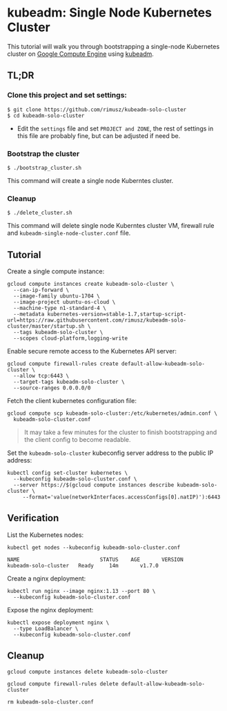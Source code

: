 # kubeadm: Single Node Kubernetes Cluster

This tutorial will walk you through bootstrapping a single-node Kubernetes cluster on [Google Compute Engine](https://cloud.google.com/compute/) using [kubeadm](https://github.com/kubernetes/kubeadm).


## TL;DR

### Clone this project and set settings:
````
$ git clone https://github.com/rimusz/kubeadm-solo-cluster
$ cd kubeadm-solo-cluster
````
* Edit the `settings` file and set `PROJECT and ZONE`, the rest of settings in this file are probably fine, but can be adjusted if need be.

### Bootstrap the cluster
```
$ ./bootstrap_cluster.sh
```
This command will create a single node Kuberntes cluster.

### Cleanup
```
$ ./delete_cluster.sh
```
This command will delete single node Kuberntes cluster VM, firewall rule and `kubeadm-single-node-cluster.conf` file.


## Tutorial

Create a single compute instance:

```
gcloud compute instances create kubeadm-solo-cluster \
  --can-ip-forward \
  --image-family ubuntu-1704 \
  --image-project ubuntu-os-cloud \
  --machine-type n1-standard-4 \
  --metadata kubernetes-version=stable-1.7,startup-script-url=https://raw.githubusercontent.com/rimusz/kubeadm-solo-cluster/master/startup.sh \
  --tags kubeadm-solo-cluster \
  --scopes cloud-platform,logging-write
```

Enable secure remote access to the Kubernetes API server:

```
gcloud compute firewall-rules create default-allow-kubeadm-solo-cluster \
  --allow tcp:6443 \
  --target-tags kubeadm-solo-cluster \
  --source-ranges 0.0.0.0/0
```

Fetch the client kubernetes configuration file:

```
gcloud compute scp kubeadm-solo-cluster:/etc/kubernetes/admin.conf \
  kubeadm-solo-cluster.conf
```

> It may take a few minutes for the cluster to finish bootstrapping and the client config to become readable.

Set the `kubeadm-solo-cluster` kubeconfig server address to the public IP address:

```
kubectl config set-cluster kubernetes \
  --kubeconfig kubeadm-solo-cluster.conf \
  --server https://$(gcloud compute instances describe kubeadm-solo-cluster \
     --format='value(networkInterfaces.accessConfigs[0].natIP)'):6443
```

## Verification

List the Kubernetes nodes:

```
kubectl get nodes --kubeconfig kubeadm-solo-cluster.conf
```
```
NAME                          STATUS    AGE       VERSION
kubeadm-solo-cluster   Ready     14m       v1.7.0
```

Create a nginx deployment:

```
kubectl run nginx --image nginx:1.13 --port 80 \
  --kubeconfig kubeadm-solo-cluster.conf
```

Expose the nginx deployment:

```
kubectl expose deployment nginx \
  --type LoadBalancer \
  --kubeconfig kubeadm-solo-cluster.conf
```

## Cleanup

```
gcloud compute instances delete kubeadm-solo-cluster
```

```
gcloud compute firewall-rules delete default-allow-kubeadm-solo-cluster
```

```
rm kubeadm-solo-cluster.conf
```

